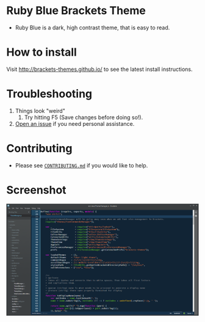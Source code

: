Ruby Blue Brackets Theme
==========================

* Ruby Blue is a dark, high contrast theme, that is easy to read.

How to install
==========================

Visit http://brackets-themes.github.io/ to see the latest install instructions.

Troubleshooting
==========================
1. Things look "weird"
    1. Try hitting F5 (Save changes before doing so!).
1. [Open an issue](https://github.com/Brackets-Themes/RubyBlue/issues) if you need personal assistance.


Contributing
==========================
* Please see [`CONTRIBUTING.md`](CONTRIBUTING.md) if you would like to help.

Screenshot
==========================

![RubyBlue ss](RubyBlueThemeScreenshot.png)
